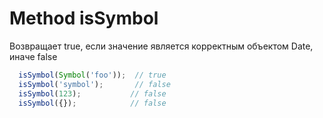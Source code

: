 # Method isSymbol

Возвращает true, если значение является корректным объектом Date, иначе false

  ```ts
    isSymbol(Symbol('foo'));  // true
    isSymbol('symbol');       // false
    isSymbol(123);           // false
    isSymbol({});            // false
  ```